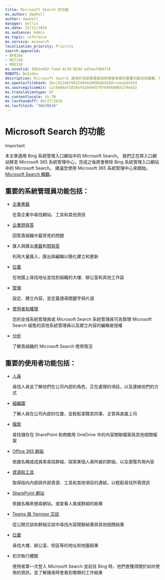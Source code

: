 ```yaml
---
title: Microsoft Search 的功能
ms.author: dawholl
author: dawholl
manager: kellis
ms.date: 12/11/2018
ms.audience: Admin
ms.topic: reference
ms.service: mssearch
localization_priority: Priority
search.appverid:
- BFB160
- MET150
- MOE150
ms.assetid: 5861e462-faed-4c3d-824d-ed3aafd80714
ROBOTS: NoIndex
description: Microsoft Search 適用於系統管理員與終端使用者的重要功能包括書籤、問與答，以及管理與資料深入解析
ms.openlocfilehash: 2bcc922e6f9915494434098d6418dcceea264354
ms.sourcegitcommit: c2c9e66af1038efd2849d578f846680851f9e5d2
ms.translationtype: HT
ms.contentlocale: zh-TW
ms.lasthandoff: 08/27/2019
ms.locfileid: "36639638"
---
```

# <a name="features-of-microsoft-search"></a>Microsoft Search 的功能

> [!IMPORTANT]
> 本文章適用 Bing 系統管理入口網站中的 Microsoft Search。 我們正在將入口網站移至 Microsoft 365 系統管理中心，完成之後將會移除 Bing 系統管理入口網站中的 Microsoft Search。 建議您使用 Microsoft 365 系統管理中心來開始。 [Microsoft Search 概觀](overview-microsoft-search.md)。

## <a name="key-admin-features-include"></a>重要的系統管理員功能包括：

- [企業書籤](create-and-manage-bookmarks.md)
    
    在貴企業中尋找網站、工具和其他資訊
    
- [企業問與答](create-and-manage-qas.md)
    
    回答貴組織中最常見的問題
    
- 匯入與匯出[書籤](bulk-create-bookmarks.md)和[問與答](bulk-create-qas.md)
    
    利用大量匯入、匯出與編輯以簡化建立和更新

- [位置](locations.md)
    
    在地圖上尋找地址並找到組織的大樓、辦公室和其他工作區
    
- [管理](set-up-microsoft-search.md)
    
    設定、建立內容，並定義搜尋關鍵字與片語
    
- [使用者和權限](add-users.md)
    
    您的全域系統管理員或 Microsoft Search 系統管理員可為管理 Microsoft Search 組態的其他系統管理員以及建立內容的編輯者授權
    
- [分析](get-insights.md) 
    
    了解貴組織的 Microsoft Search 使用情況 
    
## <a name="key-end-user-features-include"></a>重要的使用者功能包括：

- [人員](use/find-people-and-groups.md)
    
    尋找人員並了解他們在公司內部的角色、正在處理的項目，以及連絡他們的方式
    
- [組織圖](use/find-people-and-groups.md)
    
    了解人員在公司內部的位置，並輕鬆瀏覽其同事、主管與直屬上司
    
- [檔案](use/find-files.md)
    
    尋找儲存在 SharePoint 和商務用 OneDrive 中的內容關聯檔案與其他相關檔案
    
- [Office 365 群組](use/find-people-and-groups.md)
    
    依據名稱或成員來尋找群組、探索某個人員所屬的群組，以及瀏覽共用內容
    
- [資源和工具](use/find-resources-tools-and-more.md)
    
    取得指向內部與外部資源、工具和其他項目的連結，以輕鬆尋找所需資訊
    
- [SharePoint 網站](use/find-sharepoint-sites.md)
    
    依據名稱來搜尋網站，或查看人員或群組的結果
    
- [Teams 與 Yammer 交談](use/find-conversations.md)
    
    從公開交談和群組交談中尋找內容關聯結果與其他相關結果

- [位置](use/find-locations.md)
    
    尋找大樓、辦公室、校區等的地址和地圖結果
    
- 初次執行體驗
    
    使用者第一次登入 Microsoft Search 並前往 Bing 時，他們會獲得關於如何使用的資訊，並了解搜尋時會看到哪類的工作結果
